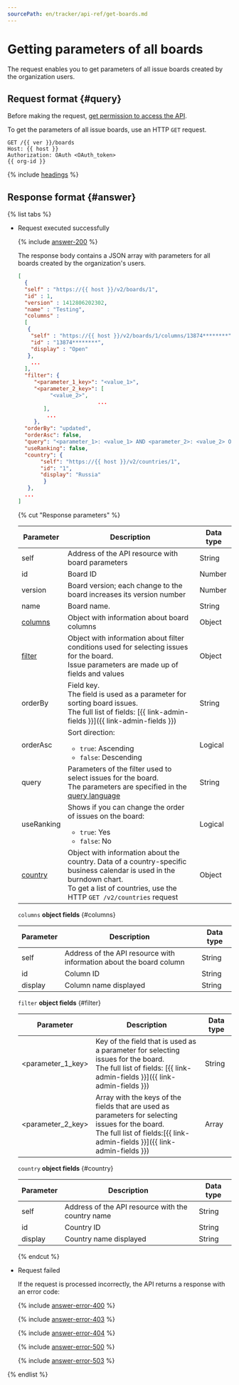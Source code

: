 ```yaml
---
sourcePath: en/tracker/api-ref/get-boards.md
---
```

# Getting parameters of all boards

The request enables you to get parameters of all issue boards created by the organization users.

## Request format {#query}

Before making the request, [get permission to access the API](concepts/access.md).

To get the parameters of all issue boards, use an HTTP `GET` request.

```
GET /{{ ver }}/boards
Host: {{ host }}
Authorization: OAuth <OAuth_token>
{{ org-id }}
```

{% include [headings](../_includes/tracker/api/headings.md) %}

## Response format {#answer}

{% list tabs %}

- Request executed successfully

   {% include [answer-200](../_includes/tracker/api/answer-200.md) %}

   The response body contains a JSON array with parameters for all boards created by the organization's users.

   ```json
   [
     {
     "self" : "https://{{ host }}/v2/boards/1",
     "id" : 1,
     "version" : 1412806202302,
     "name" : "Testing",
     "columns" :
     [
      {
       "self" : "https://{{ host }}/v2/boards/1/columns/13874********",
       "id" : "13874********",
       "display" : "Open"
      },
       ...
     ],
     "filter": {
        "<parameter_1_key>": "<value_1>",
        "<parameter_2_key>": [
             "<value_2>",
                            ...
           ],
            ...
        },
     "orderBy": "updated",
     "orderAsc": false,
     "query": "<parameter_1>: <value_1> AND <parameter_2>: <value_2> OR <parameter_3>: <value_3>...",
     "useRanking": false,
     "country": {
          "self": "https://{{ host }}/v2/countries/1",
          "id": "1",
          "display": "Russia"
           }
      },
     ...
   ]
   ```

   {% cut "Response parameters" %}

   | Parameter | Description | Data type |
   -------- | -------- | ----------
   | self | Address of the API resource with board parameters | String |
   | id | Board ID | Number |
   | version | Board version; each change to the board increases its version number | Number |
   | name | Board name. | String |
   | [columns](#columns) | Object with information about board columns | Object |
   | [filter](#filter) | Object with information about filter conditions used for selecting issues for the board.<br/>Issue parameters are made up of fields and values | Object |
   | orderBy | Field key.<br/>The field is used as a parameter for sorting board issues.<br/>The full list of fields: [{{ link-admin-fields }}]({{ link-admin-fields }}) | String |
   | orderAsc | Sort direction:<ul><li>`true`: Ascending</li><li>`false`: Descending</li></ul> | Logical |
   | query | Parameters of the filter used to select issues for the board.<br/>The parameters are specified in the [query language](user/query-filter.md) | String |
   | useRanking | Shows if you can change the order of issues on the board:<ul><li>`true`: Yes</li><li>`false`: No</li></ul> | Logical |
   | [country](#country) | Object with information about the country. Data of a country-specific business calendar is used in the burndown chart.<br/>To get a list of countries, use the HTTP `GET /v2/countries` request | Object |

   `columns` **object fields** {#columns}

   | Parameter | Description | Data type |
   -------- | -------- | ----------
   | self | Address of the API resource with information about the board column | String |
   | id | Column ID | String |
   | display | Column name displayed | String |

   `filter` **object fields** {#filter}

   | Parameter | Description | Data type |
   -------- | -------- | ----------
   | \<parameter_1_key\> | Key of the field that is used as a parameter for selecting issues for the board.<br/>The full list of fields: [{{ link-admin-fields }}]({{ link-admin-fields }}) | String |
   | \<parameter_2_key\> | Array with the keys of the fields that are used as parameters for selecting issues for the board.<br/>The full list of fields:[{{ link-admin-fields }}]({{ link-admin-fields }}) | Array |

   `country` **object fields** {#country}

   | Parameter | Description | Data type |
   -------- | -------- | ----------
   | self | Address of the API resource with the country name | String |
   | id | Country ID | String |
   | display | Country name displayed | String |

   {% endcut %}

- Request failed

   If the request is processed incorrectly, the API returns a response with an error code:

   {% include [answer-error-400](../_includes/tracker/api/answer-error-400.md) %}

   {% include [answer-error-403](../_includes/tracker/api/answer-error-403.md) %}

   {% include [answer-error-404](../_includes/tracker/api/answer-error-404.md) %}

   {% include [answer-error-500](../_includes/tracker/api/answer-error-500.md) %}

   {% include [answer-error-503](../_includes/tracker/api/answer-error-503.md) %}

{% endlist %}
